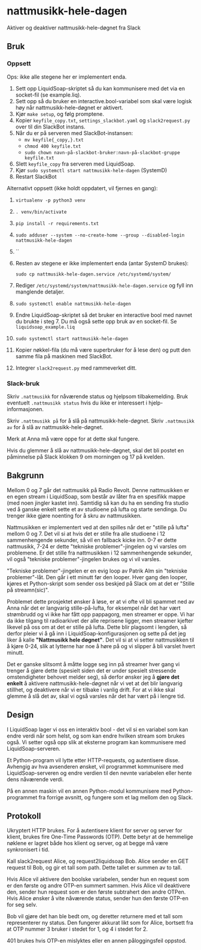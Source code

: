 # nattmusikk-hele-dagen
Aktiver og deaktiver nattmusikk-hele-døgnet fra Slack

## Bruk

### Oppsett

Ops: ikke alle stegene her er implementert enda.

1. Sett opp LiquidSoap-skriptet så du kan kommunisere med det via en socket-fil
   (se example.liq).
2. Sett opp så du bruker en interactive.bool-variabel som skal være logisk høy
   når nattmusikk-hele-døgnet er aktivert.
3. Kjør `make setup`, og følg promptene.
4. Kopier `keyfile_copy.txt`, `settings_slackbot.yaml` og `slack2request.py` over til
   din SlackBot instans.
5. Når du er på serveren med SlackBot-instansen:
   * `mv keyfile{_copy,}.txt`
   * `chmod 400 keyfile.txt`
   * `sudo chown navn-på-slackbot-bruker:navn-på-slackbot-gruppe keyfile.txt`
5. Slett `keyfile_copy` fra serveren med LiquidSoap.
6. Kjør `sudo systemctl start nattmusikk-hele-dagen` (SystemD)
7. Restart SlackBot

Alternativt oppsett (ikke holdt oppdatert, vil fjernes en gang):

1. `virtualenv -p python3 venv`
2. `. venv/bin/activate`
3. `pip install -r requirements.txt`
4. `sudo adduser --system --no-create-home --group --disabled-login nattmusikk-hele-dagen`
5. ``
6. Resten av stegene er ikke implementert enda (antar SystemD brukes):

   `sudo cp nattmusikk-hele-dagen.service /etc/systemd/system/`
7. Rediger `/etc/systemd/system/nattmusikk-hele-dagen.service` og fyll inn
   manglende detaljer.
8. `sudo systemctl enable nattmusikk-hele-dagen`
9. Endre LiquidSoap-skriptet så det bruker en interactive bool med navnet du
   brukte i steg 7. Du må også sette opp bruk av en socket-fil. Se
   `liquidsoap_example.liq`
9. `sudo systemctl start nattmusikk-hele-dagen`
10. Kopier nøkkel-fila (du må være superbruker for å lese den) og putt den
    samme fila på maskinen med SlackBot.
11. Integrer `slack2request.py` med rammeverket ditt.

### Slack-bruk

Skriv `.nattmusikk` for nåværende status og hjelpsom tilbakemelding.
Bruk eventuelt `.nattmusikk status` hvis du ikke er interessert i
hjelp-informasjonen.

Skriv `.nattmusikk på` for å slå på nattmusikk-hele-døgnet.
Skriv `.nattmusikk av` for å slå av nattmusikk-hele-døgnet.

Merk at Anna må være oppe for at dette skal fungere.

Hvis du glemmer å slå av nattmusikk-hele-døgnet, skal det bli postet en
påminnelse på Slack klokken 9 om morningen og 17 på kvelden.

## Bakgrunn

Mellom 0 og 7 går det nattmusikk på Radio Revolt. Denne nattmusikken er en egen
stream i LiquidSoap, som består av låter fra en spesifikk mappe (med noen
jingler kastet inn). Samtidig så kan du ha en sending fra studio ved å ganske
enkelt sette et av studioene på lufta og starte sendinga. Du trenger ikke gjøre
noenting for å skru av nattmusikken.

Nattmusikken er implementert ved at den spilles når det er "stille på lufta"
mellom 0 og 7. Det vil si at hvis det er stille fra alle studioene i 12
sammenhengende sekunder, så vil en fallback kicke inn. 0-7 er dette nattmusikk,
7-24 er dette "tekniske problemer"-jingelen og vi varsles om problemene. Er det
stille fra nattmusikken i 12 sammenhengende sekunder, vil også "tekniske
problemer"-jingelen brukes og vi vil varsles.

"Tekniske problemer"-jingelen er en evig loop av Patrik Alm sin "tekniske
problemer"-låt. Den går i ett minutt før den looper. Hver gang den looper,
kjøres et Python-skript som sender oss beskjed på Slack om at det er "Stille på
streamn(sic)".

Problemet dette prosjektet ønsker å løse, er at vi ofte vil bli spammet ned av
Anna når det er langvarig stille-på-lufta, for eksempel når det har vært
strømbrudd og vi ikke har fått opp pappagorg, men streamer er oppe. Vi har da
ikke tilgang til radioarkivet der alle reprisene ligger, men streamer kjefter
likevel på oss om at det er stille på lufta. Dette blir plagsomt i lengden, så
derfor pleier vi å gå inn i LiquidSoap-konfigurasjonen og sette på det jeg liker
å kalle **"Nattmusikk hele døgnet"**. Det vil si at vi setter nattmusikken til
å kjøre 0-24, slik at lytterne har noe å høre på og vi slipper å bli varslet
hvert minutt.

Det er ganske slitsomt å måtte logge seg inn på streamer hver gang vi trenger å
gjøre dette (spesielt siden det er under spesielt stressende omstendigheter
behovet melder seg), så derfor ønsker jeg å **gjøre det enkelt** å aktivere
nattmusikk-hele-døgnet når vi vet at det blir langvarig stillhet, og deaktivere
når vi er tilbake i vanlig drift. For at vi ikke skal glemme å slå det av, skal
vi også varsles når det har vært på i lengre tid.

## Design

I LiquidSoap lager vi oss en interaktiv bool - det vil si en variabel som kan
endre verdi når som helst, og som kan endre hvilken stream som brukes også.
Vi setter også opp slik at eksterne program kan kommunisere med
LiquidSoap-serveren.

Et Python-program vil lytte etter HTTP-requests, og autentisere disse.
Avhengig av hva avsenderen ønsket, vil programmet kommunisere med
LiquidSoap-serveren og endre verdien til den nevnte variabelen eller hente dens
nåværende verdi.

På en annen maskin vil en annen Python-modul kommunisere med Python-programmet
fra forrige avsnitt, og fungere som et lag mellom den og Slack.

## Protokoll

Ukryptert HTTP brukes. For å autentisere klient for server og server for klient,
brukes fire One-Time Passwords (OTP). Dette betyr at de hemmelige nøklene er lagret både
hos klient og server, og at begge må være synkronisert i tid.

Kall slack2request Alice, og request2liquidsoap Bob. Alice sender en GET
request til Bob, og gir et tall som path. Dette tallet er summen av to tall.

Hvis Alice vil aktivere den boolske variabelen, sender hun en request som er
den første og andre OTP-en summert sammen. Hvis Alice vil deaktivere den,
sender hun request som er den første subtrahert den andre OTPen. Hvis Alice
ønsker å vite nåværende status, sender hun den første OTP-en for seg selv.

Bob vil gjøre det han ble bedt om, og deretter returnere med et tall som
representerer ny status. Den fungerer akkurat likt som for Alice, bortsett fra
at OTP nummer 3 bruker i stedet for 1, og 4 i stedet for 2.

401 brukes hvis OTP-en mislyktes eller en annen påloggingsfeil oppstod.
